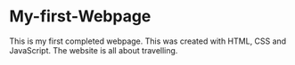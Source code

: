 # My-first-Webpage
This is my first completed webpage. This was created with HTML, CSS and JavaScript. The website is all about travelling.
